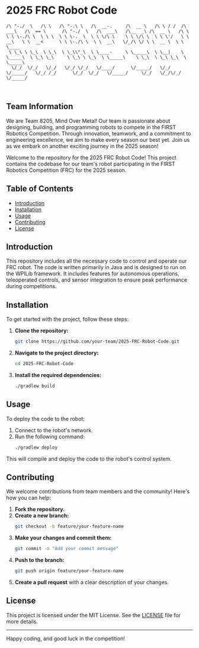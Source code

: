 # 2025 FRC Robot Code

```
/\ "-./  \   /\ \   /\ "-.\ \   /\  __-.     /\  __ \   /\ \ / /  /\  ___\   /\  == \      /\ "-./  \   /\  ___\   /\__  _\ /\  __ \   /\ \       
\ \ \-./\ \  \ \ \  \ \ \-.  \  \ \ \/\ \    \ \ \/\ \  \ \ \'/   \ \  __\   \ \  __<      \ \ \-./\ \  \ \  __\   \/_/\ \/ \ \  __ \  \ \ \____  
 \ \_\ \ \_\  \ \_\  \ \_\\"_\  \ \____-     \ \_____\  \ \__|    \ \_____\  \ \_\ \_\     \ \_\ \ \_\  \ \_____\    \ \_\  \ \_\ \_\  \ \_____\ 
  \/_/  \/_/   \/_/   \/_/ \/_/   \/____/      \/_____/   \/_/      \/_____/   \/_/ /_/      \/_/  \/_/   \/_____/     \/_/   \/_/\/_/   \/_____/ 
                                                                                                                                                  
                                                             
```

## Team Information

We are Team 8205, Mind Over Metal! Our team is passionate about designing, building, and programming robots to compete in the FIRST Robotics Competition. Through innovation, teamwork, and a commitment to engineering excellence, we aim to make every season our best yet. Join us as we embark on another exciting journey in the 2025 season!

Welcome to the repository for the 2025 FRC Robot Code! This project contains the codebase for our team's robot participating in the FIRST Robotics Competition (FRC) for the 2025 season.

## Table of Contents

- [Introduction](#introduction)
- [Installation](#installation)
- [Usage](#usage)
- [Contributing](#contributing)
- [License](#license)

## Introduction

This repository includes all the necessary code to control and operate our FRC robot. The code is written primarily in Java and is designed to run on the WPILib framework. It includes features for autonomous operations, teleoperated controls, and sensor integration to ensure peak performance during competitions.

## Installation

To get started with the project, follow these steps:

1. **Clone the repository:**
   ```sh
   git clone https://github.com/your-team/2025-FRC-Robot-Code.git
   ```
2. **Navigate to the project directory:**
   ```sh
   cd 2025-FRC-Robot-Code
   ```
3. **Install the required dependencies:**
   ```sh
   ./gradlew build
   ```

## Usage

To deploy the code to the robot:

1. Connect to the robot's network.
2. Run the following command:
   ```sh
   ./gradlew deploy
   ```

This will compile and deploy the code to the robot's control system.

## Contributing

We welcome contributions from team members and the community! Here's how you can help:

1. **Fork the repository.**
2. **Create a new branch:**
   ```sh
   git checkout -b feature/your-feature-name
   ```
3. **Make your changes and commit them:**
   ```sh
   git commit -m "Add your commit message"
   ```
4. **Push to the branch:**
   ```sh
   git push origin feature/your-feature-name
   ```
5. **Create a pull request** with a clear description of your changes.

## License

This project is licensed under the MIT License. See the [LICENSE](LICENSE) file for more details.

---

Happy coding, and good luck in the competition!
